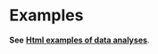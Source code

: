 # Examples

**See** [**Html examples of data analyses**](https://mlesnoff.github.io/JchemoDemo/docs/build/).